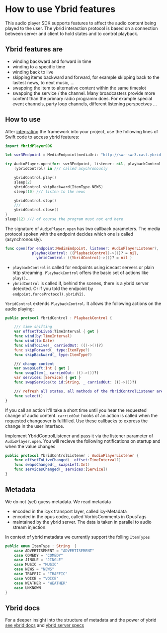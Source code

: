 # How to use Ybrid features

This audio player SDK supports features to affect the audio content being played to the user. The ybrid interaction protocol is based on a connection between server and client to hold states and to control playback.

## Ybrid features are

* winding backward and forward in time
* winding to a specific time
* winding back to live
* skipping items backward and forward, for example skipping back to the lastest news, to next music, ...
* swapping the item to alternative content within the same timeslot 
* swapping the service / the channel. Many broadcasters provide more content than the primary radio programm does. For example special event channels, party loop channels, different listening perspectves ...

## How to use

After [integrating](https://github.com/ybrid/player-sdk-swift#integration) the framework into your project, use the following lines of Swift code to access ybrid features:

```swift
import YbridPlayerSDK

let swr3Endpoint = MediaEndpoint(mediaUri: "http://swr-swr3.cast.ybrid.io/swr/swr3/ybrid").forceProtocol(.ybridV2)

try AudioPlayer.open(for: swr3Endpoint, listener: nil, playbackControl: nil) {
    (ybridControl) in /// called asychronously

    ybridControl.play()
    sleep(2)
    ybridControl.skipBackward(ItemType.NEWS)
    sleep(10) /// listen to the news

    ybridControl.stop()
    /// ...
    ybridControl.close()
}
sleep(12) /// of course the program must not end here
```

The signature of `AudioPlayer.open` has two callback parameters. The media protocol spoken with the endpoint decides which one is called \(asynchronously\).

```swift
func open(for endpoint:MediaEndpoint, listener: AudioPlayerListener?,
            playbackControl: ((PlaybackControl)->())? = nil,
              ybridControl: ((YbridControl)->())? = nil )
```

* `playbackControl` is called for endpoints using icecast servers or plain http streaming. `PlaybackControl` offers the basic set of actions like `play()`...
* `ybridControl` is called if, behind the scenes, there is a ybrid server detected. Or if you told the endpoint by `endpoint.forceProtocol(.ybridV2)`. 

`YbridControl` extends `PlaybackControl`. It allows the following actions on the audio playing:

```swift
public protocol YbridControl : PlaybackControl {  

    /// time shifting
    var offsetToLiveS:TimeInterval { get }
    func wind(by:TimeInterval)
    func wind(to:Date)
    func windToLive(_ carriedOut: (()->())?)
    func skipForward(_ type:ItemType?)
    func skipBackward(_ type:ItemType?)

    /// change content
    var swapsLeft:Int { get }
    func swapItem(_ carriedOut: (()->())?)
    var services:[Service] { get }
    func swapService(to id:String, _ carriedOut: (()->())?)

    /// refresh all states, all methods of the YbridControlListener are called
    func select() 
}
```

If you call an action it'll take a short time until you hear the requested change of audio content. `carriedOut` hooks of an action is called when the requested changeover is fullfilled. Use these callbacks to express the change in the user interface.

Implement YbridControlListener and pass it via the listener parameter of `AudioPlayer.open`. You will recieve the following notifications on startup and when the value changes

```swift
public protocol YbridControlListener : AudioPlayerListener {
    func offsetToLiveChanged(_ offset:TimeInterval?)
    func swapsChanged(_ swapsLeft:Int)
    func servicesChanged(_ services:[Service])
}
```

## Metadata

We do not \(yet\) guess metadata. We read metadata

* encoded in the icyx transport layer, called icy-Metadata
* encoded in the opus codec, called VorbisComments in OpusTags
* maintained by the ybrid server. The data is taken in parallel to audio stream injection.

In context of ybrid metadata we currently support the folling `ItemTypes`

```swift
public enum ItemType : String  {
    case ADVERTISEMENT = "ADVERTISEMENT"
    case COMEDY = "COMEDY"
    case JINGLE = "JINGLE"
    case MUSIC = "MUSIC"
    case NEWS = "NEWS"
    case TRAFFIC = "TRAFFIC"
    case VOICE = "VOICE"
    case WEATHER = "WEATHER"
    case UNKNOWN
}
```

## Ybrid docs

For a deeper insight into the structure of metadata and the power of ybrid [see ybrid docs](https://github.com/ybrid/player-interaction/blob/master/doc) and [ybrid server specs](https://github.com/ybrid/overview/blob/master/specification/README.md)

